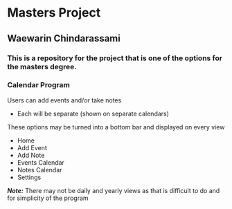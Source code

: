 # Masters Project

## Waewarin Chindarassami

### This is a repository for the project that is one of the options for the masters degree.

### Calendar Program

Users can add events and/or take notes
* Each will be separate (shown on separate calendars)

These options may be turned into a bottom bar and displayed on every view
* Home
* Add Event
* Add Note
* Events Calendar
* Notes Calendar
* Settings

***Note:*** There may not be daily and yearly views as that is difficult to do and for simplicity of the program
